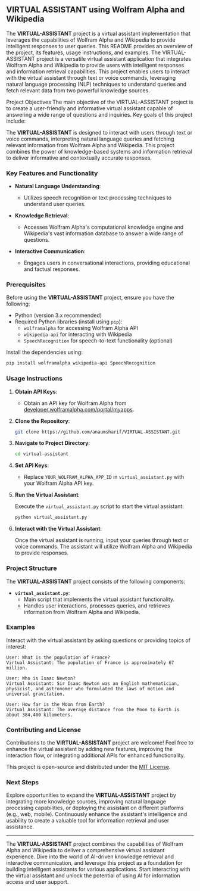 ## VIRTUAL ASSISTANT using Wolfram Alpha and Wikipedia

The **VIRTUAL-ASSISTANT** project is a virtual assistant implementation that leverages the capabilities of Wolfram Alpha and Wikipedia to provide intelligent responses to user queries. This README provides an overview of the project, its features, usage instructions, and examples.
The VIRTUAL-ASSISTANT project is a versatile virtual assistant application that integrates Wolfram Alpha and Wikipedia to provide users with intelligent responses and information retrieval capabilities. This project enables users to interact with the virtual assistant through text or voice commands, leveraging natural language processing (NLP) techniques to understand queries and fetch relevant data from two powerful knowledge sources.

Project Objectives
The main objective of the VIRTUAL-ASSISTANT project is to create a user-friendly and informative virtual assistant capable of answering a wide range of questions and inquiries. Key goals of this project include:

The **VIRTUAL-ASSISTANT** is designed to interact with users through text or voice commands, interpreting natural language queries and fetching relevant information from Wolfram Alpha and Wikipedia. This project combines the power of knowledge-based systems and information retrieval to deliver informative and contextually accurate responses.

### Key Features and Functionality

- **Natural Language Understanding**:
  - Utilizes speech recognition or text processing techniques to understand user queries.

- **Knowledge Retrieval**:
  - Accesses Wolfram Alpha's computational knowledge engine and Wikipedia's vast information database to answer a wide range of questions.

- **Interactive Communication**:
  - Engages users in conversational interactions, providing educational and factual responses.

### Prerequisites

Before using the **VIRTUAL-ASSISTANT** project, ensure you have the following:

- Python (version 3.x recommended)
- Required Python libraries (install using `pip`):
  - `wolframalpha` for accessing Wolfram Alpha API
  - `wikipedia-api` for interacting with Wikipedia
  - `SpeechRecognition` for speech-to-text functionality (optional)

Install the dependencies using:

```bash
pip install wolframalpha wikipedia-api SpeechRecognition
```

### Usage Instructions

1. **Obtain API Keys**:

   - Obtain an API key for Wolfram Alpha from [developer.wolframalpha.com/portal/myapps](https://developer.wolframalpha.com/portal/myapps).

2. **Clone the Repository**:

   ```bash
   git clone https://github.com/anaumsharif/VIRTUAL-ASSISTANT.git
   ```

3. **Navigate to Project Directory**:

   ```bash
   cd virtual-assistant
   ```

4. **Set API Keys**:

   - Replace `YOUR_WOLFRAM_ALPHA_APP_ID` in `virtual_assistant.py` with your Wolfram Alpha API key.

5. **Run the Virtual Assistant**:

   Execute the `virtual_assistant.py` script to start the virtual assistant:

   ```bash
   python virtual_assistant.py
   ```

6. **Interact with the Virtual Assistant**:

   Once the virtual assistant is running, input your queries through text or voice commands. The assistant will utilize Wolfram Alpha and Wikipedia to provide responses.

### Project Structure

The **VIRTUAL-ASSISTANT** project consists of the following components:

- **`virtual_assistant.py`**:
  - Main script that implements the virtual assistant functionality.
  - Handles user interactions, processes queries, and retrieves information from Wolfram Alpha and Wikipedia.

### Examples

Interact with the virtual assistant by asking questions or providing topics of interest:

```
User: What is the population of France?
Virtual Assistant: The population of France is approximately 67 million.

User: Who is Isaac Newton?
Virtual Assistant: Sir Isaac Newton was an English mathematician, physicist, and astronomer who formulated the laws of motion and universal gravitation.

User: How far is the Moon from Earth?
Virtual Assistant: The average distance from the Moon to Earth is about 384,400 kilometers.
```

### Contributing and License

Contributions to the **VIRTUAL-ASSISTANT** project are welcome! Feel free to enhance the virtual assistant by adding new features, improving the interaction flow, or integrating additional APIs for enhanced functionality.

This project is open-source and distributed under the [MIT License](LICENSE).

### Next Steps

Explore opportunities to expand the **VIRTUAL-ASSISTANT** project by integrating more knowledge sources, improving natural language processing capabilities, or deploying the assistant on different platforms (e.g., web, mobile). Continuously enhance the assistant's intelligence and usability to create a valuable tool for information retrieval and user assistance.

---

The **VIRTUAL-ASSISTANT** project combines the capabilities of Wolfram Alpha and Wikipedia to deliver a comprehensive virtual assistant experience. Dive into the world of AI-driven knowledge retrieval and interactive communication, and leverage this project as a foundation for building intelligent assistants for various applications. Start interacting with the virtual assistant and unlock the potential of using AI for information access and user support.
